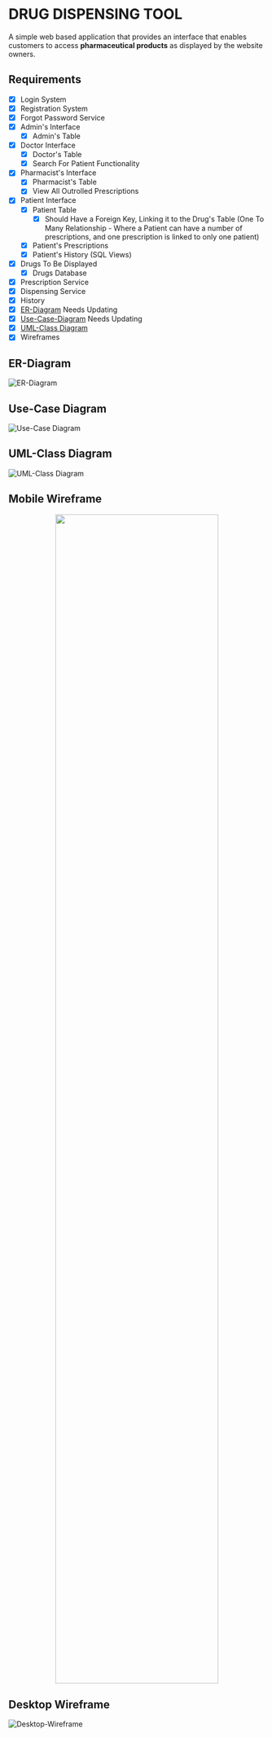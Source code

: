 # DRUG DISPENSING TOOL

A simple web based application that provides an interface that enables customers to access **pharmaceutical products** as displayed by the website owners.

## Requirements

- [x] Login System
- [x] Registration System
- [x] Forgot Password Service
- [x] Admin's Interface
  - [x] Admin's Table
- [x] Doctor Interface
  - [x] Doctor's Table
  - [x] Search For Patient Functionality
- [x] Pharmacist's Interface
  - [x] Pharmacist's Table
  - [x] View All Outrolled Prescriptions
- [x] Patient Interface
  - [x] Patient Table
    - [x] Should Have a Foreign Key, Linking it to the Drug's Table (One To Many Relationship - Where a Patient can have a number of prescriptions, and one prescription is linked to only one patient)
  - [x] Patient's Prescriptions
  - [x] Patient's History (SQL Views)
- [x] Drugs To Be Displayed
  - [x] Drugs Database
- [x] Prescription Service
- [x] Dispensing Service
- [x] History
- [x] [ER-Diagram](#er-diagram "Goto ER-Diagram") Needs Updating
- [x] [Use-Case-Diagram](#use-case-diagram "Goto Use-Case Diagram") Needs Updating
- [x] [UML-Class Diagram](#uml-class-diagram "Goto UML-Class Diagram")
- [x] Wireframes

## ER-Diagram

![ER-Diagram](./assets/images/ER-Diagram.png)

## Use-Case Diagram

![Use-Case Diagram](./assets/images/Use-Case-Diagram.png)

## UML-Class Diagram

![UML-Class Diagram](./assets/images/classDiagram.drawio.png)

## Mobile Wireframe

<p align="center">
  <img width="320" height="2297" src="./assets/images/iPhone%20SE%20-%201%20Wireframe.png">
</p>

## Desktop Wireframe

![Desktop-Wireframe](./assets/images/Desktop%20-%201%20Wireframe.png)
